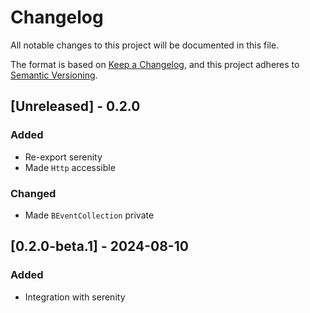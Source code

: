 # Changelog

All notable changes to this project will be documented in this file.

The format is based on [Keep a Changelog](https://keepachangelog.com/en/1.1.0/),
and this project adheres to [Semantic Versioning](https://semver.org/spec/v2.0.0.html).

## [Unreleased] - 0.2.0

### Added
- Re-export serenity
- Made `Http` accessible

### Changed
- Made `BEventCollection` private

## [0.2.0-beta.1] - 2024-08-10

### Added
- Integration with serenity